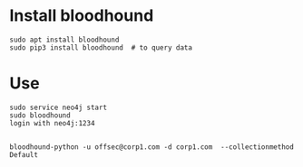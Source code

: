 # Install bloodhound
```
sudo apt install bloodhound
sudo pip3 install bloodhound  # to query data
```
# Use
```
sudo service neo4j start
sudo bloodhound
login with neo4j:1234


bloodhound-python -u offsec@corp1.com -d corp1.com  --collectionmethod Default
```

